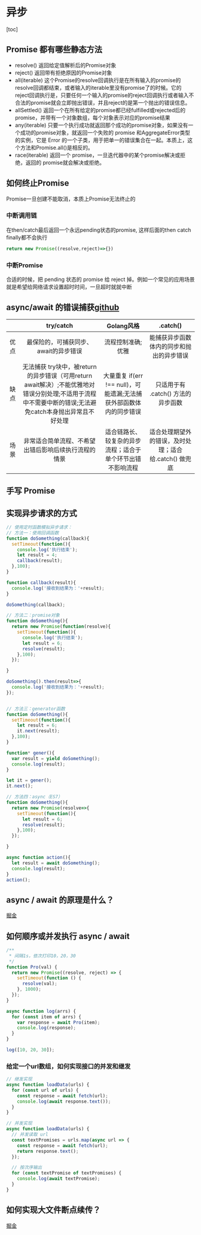 # 异步

[toc]

## Promise 都有哪些静态方法

- resolve() 返回给定值解析后的Promise对象
- reject() 返回带有拒绝原因的Promise对象
- all(iterable) 这个Promise的resolve回调执行是在所有输入的promise的resolve回调都结束，或者输入的iterable里没有promise了的时候。它的reject回调执行是，只要任何一个输入的promise的reject回调执行或者输入不合法的promise就会立即抛出错误，并且reject的是第一个抛出的错误信息。
- allSettled() 返回一个在所有给定的promise都已经fulfilled或rejected后的promise，并带有一个对象数组，每个对象表示对应的promise结果
- any(iterable) 只要一个执行成功就返回那个成功的promise对象，如果没有一个成功的promise对象，就返回一个失败的 promise 和AggregateError类型的实例，它是 Error 的一个子类，用于把单一的错误集合在一起。本质上，这个方法和Promise.all()是相反的。
- race(iterable) 返回一个 promise，一旦迭代器中的某个promise解决或拒绝，返回的 promise就会解决或拒绝。

## 如何终止Promise

Promise一旦创建不能取消，本质上Promise无法终止的

### 中断调用链

在then/catch最后返回一个永远pending状态的promise, 这样后面的then catch finally都不会执行

```js
return new Promise((resolve,reject)=>{})
```

### 中断Promise

合适的时候，把 pending 状态的 promise 给 reject 掉。例如一个常见的应用场景就是希望给网络请求设置超时时间，一旦超时就就中断

## async/await 的错误捕获[github](https://github.com/davidlin88/blogs/issues/2)

||try/catch|Golang风格|.catch()|
|:--:|:--:|:--:|:--:|
|优点|最保险的，可捕获同步、await的异步错误|流程控制准确;优雅|能捕获异步函数体内的同步和抛出的异步错误|
|缺点|无法捕获 try块中，被return 的异步错误（可用return await解决）;不能优雅地对错误分别处理;不适用于流程中不需要中断的错误;无法避免catch本身抛出异常且不好处理|大量重复 if(err !== null)，可能遗漏;无法捕获外部函数体内的同步错误|只适用于有 .catch() 方法的异步函数|
|场景|非常适合简单流程、不希望出错后影响后续执行流程的情景|适合链路长、较复杂的异步流程；适合于单个环节出错不影响流程|适合处理期望外的错误，及时处理；适合给.catch() 做兜底|

## 手写 Promise

## 实现异步请求的方式

```js
// 使用定时函数模拟异步请求：
// 方法一：使用回调函数
function doSomething(callback){
  setTimeout(function(){
    console.log('执行结束');
    let result = 4;
    callback(result);
  },100);
}

function callback(result){
  console.log('接收到结果为：'+result);
}

doSomething(callback);

// 方法二：promise对象
function doSomething(){
  return new Promise(function(resolve){
    setTimeout(function(){
      console.log('执行结束');
      let result = 6;
      resolve(result);
    },100);
  });

}

doSomething().then(result=>{
  console.log('接收到结果为：'+result);
});


// 方法三：generator函数
function doSomething(){
  setTimeout(function(){
    let result = 6;
    it.next(result);
  },100);
}

function* gener(){
  var result = yield doSomething();
  console.log(result);
}

let it = gener();
it.next();

// 方法四：async（ES7）
function doSomething(){
  return new Promise(resolve=>{
    setTimeout(function(){
      let result = 6;
      resolve(result);
    },100);
  });

}

async function action(){
  let result = await doSomething();
  console.log(result);
}
action();
```

## async / await 的原理是什么？

[掘金](https://juejin.cn/post/6844903988584775693)

## 如何顺序或并发执行 async / await

```js
/**
 * 间隔1s，依次打印10，20，30
 */
function Pro(val) {
  return new Promise((resolve, reject) => {
    setTimeout(function () {
      resolve(val);
    }, 1000);
  });
}

async function log(arrs) {
  for (const item of arrs) {
    var response = await Pro(item);
    console.log(response);
  }
}

log([10, 20, 30]);
```
### 给定一个url数组，如何实现接口的并发和继发

```js
// 继发实现
async function loadData(urls) {
  for (const url of urls) {
    const response = await fetch(url);
    console.log(await response.text());
  }
}

// 并发实现
async function loadData(urls) {
  // 并发读取 url
  const textPromises = urls.map(async url => {
    const response = await fetch(url);
    return response.text();
  });

  // 按次序输出
  for (const textPromise of textPromises) {
    console.log(await textPromise);
  }
}
```

## 如何实现大文件断点续传？

[掘金](https://juejin.cn/post/6844904046436843527)